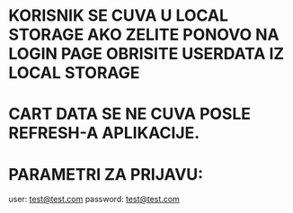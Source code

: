 # KORISNIK SE CUVA U LOCAL STORAGE AKO ZELITE PONOVO NA LOGIN PAGE OBRISITE USERDATA IZ LOCAL STORAGE
# CART DATA SE NE CUVA POSLE REFRESH-A APLIKACIJE.

# PARAMETRI ZA PRIJAVU:
user:     test@test.com
password: test@test.com

